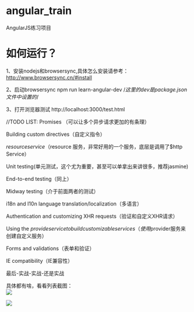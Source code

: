 # angular_train
AngularJS练习项目
# 如何运行？
1、安装nodejs和browsersync,具体怎么安装请参考：http://www.browsersync.cn/#install

2、启动browsersync
npm run learn-angular-dev   /*这里的dev是package.json文件中设置的*/

3、打开浏览器测试
http://localhost:3000/test.html


//TODO LIST:
Promises （可以让多个异步请求更加的有条理）

Building custom directives（自定义指令）

$resource service（$resource 服务，非常好用的一个服务，底层是调用了$http Service）

Unit testing(单元测试，这个尤为重要，甚至可以单拿出来讲很多，推荐jasmine)

End-to-end testing（同上）

Midway testing（介于前面两者的测试）

i18n and I10n language translation/localization（多语言）

Authentication and customizing XHR requests（验证和自定义XHR请求）

Using the $provide service to build customizable services（使用$provider服务来创建自定义服务）

Forms and validations（表单和验证）

IE compatibility（IE兼容性）


最后-实战-实战-还是实战

具体都有啥，看看列表截图：  
![](https://github.com/tzq668766/screenshots/blob/master/angularjs_train_screenshots/angularjs_learn1.jpg)

![](https://github.com/tzq668766/screenshots/blob/master/angularjs_train_screenshots/angularjs_learn2.jpg)

